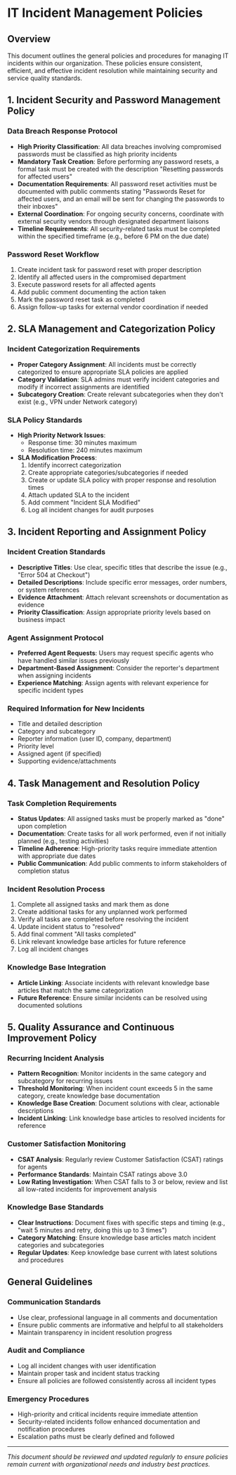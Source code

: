 # IT Incident Management Policies

## Overview

This document outlines the general policies and procedures for managing IT incidents within our organization. These policies ensure consistent, efficient, and effective incident resolution while maintaining security and service quality standards.

## 1. Incident Security and Password Management Policy

### Data Breach Response Protocol

- **High Priority Classification**: All data breaches involving compromised passwords must be classified as high priority incidents
- **Mandatory Task Creation**: Before performing any password resets, a formal task must be created with the description "Resetting passwords for affected users"
- **Documentation Requirements**: All password reset activities must be documented with public comments stating "Passwords Reset for affected users, and an email will be sent for changing the passwords to their inboxes"
- **External Coordination**: For ongoing security concerns, coordinate with external security vendors through designated department liaisons
- **Timeline Requirements**: All security-related tasks must be completed within the specified timeframe (e.g., before 6 PM on the due date)

### Password Reset Workflow

1. Create incident task for password reset with proper description
2. Identify all affected users in the compromised department
3. Execute password resets for all affected agents
4. Add public comment documenting the action taken
5. Mark the password reset task as completed
6. Assign follow-up tasks for external vendor coordination if needed

## 2. SLA Management and Categorization Policy

### Incident Categorization Requirements

- **Proper Category Assignment**: All incidents must be correctly categorized to ensure appropriate SLA policies are applied
- **Category Validation**: SLA admins must verify incident categories and modify if incorrect assignments are identified
- **Subcategory Creation**: Create relevant subcategories when they don't exist (e.g., VPN under Network category)

### SLA Policy Standards

- **High Priority Network Issues**:
  - Response time: 30 minutes maximum
  - Resolution time: 240 minutes maximum
- **SLA Modification Process**:
  1. Identify incorrect categorization
  2. Create appropriate categories/subcategories if needed
  3. Create or update SLA policy with proper response and resolution times
  4. Attach updated SLA to the incident
  5. Add comment "Incident SLA Modified"
  6. Log all incident changes for audit purposes

## 3. Incident Reporting and Assignment Policy

### Incident Creation Standards

- **Descriptive Titles**: Use clear, specific titles that describe the issue (e.g., "Error 504 at Checkout")
- **Detailed Descriptions**: Include specific error messages, order numbers, or system references
- **Evidence Attachment**: Attach relevant screenshots or documentation as evidence
- **Priority Classification**: Assign appropriate priority levels based on business impact

### Agent Assignment Protocol

- **Preferred Agent Requests**: Users may request specific agents who have handled similar issues previously
- **Department-Based Assignment**: Consider the reporter's department when assigning incidents
- **Experience Matching**: Assign agents with relevant experience for specific incident types

### Required Information for New Incidents

- Title and detailed description
- Category and subcategory
- Reporter information (user ID, company, department)
- Priority level
- Assigned agent (if specified)
- Supporting evidence/attachments

## 4. Task Management and Resolution Policy

### Task Completion Requirements

- **Status Updates**: All assigned tasks must be properly marked as "done" upon completion
- **Documentation**: Create tasks for all work performed, even if not initially planned (e.g., testing activities)
- **Timeline Adherence**: High-priority tasks require immediate attention with appropriate due dates
- **Public Communication**: Add public comments to inform stakeholders of completion status

### Incident Resolution Process

1. Complete all assigned tasks and mark them as done
2. Create additional tasks for any unplanned work performed
3. Verify all tasks are completed before resolving the incident
4. Update incident status to "resolved"
5. Add final comment "All tasks completed"
6. Link relevant knowledge base articles for future reference
7. Log all incident changes

### Knowledge Base Integration

- **Article Linking**: Associate incidents with relevant knowledge base articles that match the same categorization
- **Future Reference**: Ensure similar incidents can be resolved using documented solutions

## 5. Quality Assurance and Continuous Improvement Policy

### Recurring Incident Analysis

- **Pattern Recognition**: Monitor incidents in the same category and subcategory for recurring issues
- **Threshold Monitoring**: When incident count exceeds 5 in the same category, create knowledge base documentation
- **Knowledge Base Creation**: Document solutions with clear, actionable descriptions
- **Incident Linking**: Link knowledge base articles to resolved incidents for reference

### Customer Satisfaction Monitoring

- **CSAT Analysis**: Regularly review Customer Satisfaction (CSAT) ratings for agents
- **Performance Standards**: Maintain CSAT ratings above 3.0
- **Low Rating Investigation**: When CSAT falls to 3 or below, review and list all low-rated incidents for improvement analysis

### Knowledge Base Standards

- **Clear Instructions**: Document fixes with specific steps and timing (e.g., "wait 5 minutes and retry, doing this up to 3 times")
- **Category Matching**: Ensure knowledge base articles match incident categories and subcategories
- **Regular Updates**: Keep knowledge base current with latest solutions and procedures

## General Guidelines

### Communication Standards

- Use clear, professional language in all comments and documentation
- Ensure public comments are informative and helpful to all stakeholders
- Maintain transparency in incident resolution progress

### Audit and Compliance

- Log all incident changes with user identification
- Maintain proper task and incident status tracking
- Ensure all policies are followed consistently across all incident types

### Emergency Procedures

- High-priority and critical incidents require immediate attention
- Security-related incidents follow enhanced documentation and notification procedures
- Escalation paths must be clearly defined and followed

---

_This document should be reviewed and updated regularly to ensure policies remain current with organizational needs and industry best practices._
